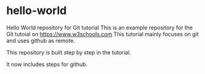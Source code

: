 # hello-world
Hello World repository for Git tutorial
This is an example repository for the Git tutoial on https://www.w3schools.com
This tutorial mainly focuses on git and uses github as remote.

This repository is built step by step in the tutorial.

It now includes steps for github.
